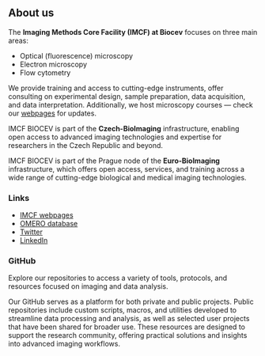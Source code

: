 ## About us

The **Imaging Methods Core Facility (IMCF) at Biocev** focuses on three main areas: 
- Optical (fluorescence) microscopy
- Electron microscopy
- Flow cytometry
  
We provide training and access to cutting-edge instruments, offer consulting on experimental design, sample preparation, data acquisition, and data interpretation. 
Additionally, we host microscopy courses — check our [webpages](https://imcf.natur.cuni.cz/IMCF/courses/) for updates.

IMCF BIOCEV is part of the **Czech-BioImaging** infrastructure, enabling open access to advanced imaging technologies and expertise for researchers in the Czech Republic and beyond.

IMCF BIOCEV is part of the Prague node of the **Euro-BioImaging** infrastructure, which offers open access, services, and training across a wide range of cutting-edge biological and medical imaging technologies.

### Links
- [IMCF webpages](https://imcf.natur.cuni.cz/IMCF/)
- [OMERO database](https://omero.natur.biocev.org/)
- [Twitter](https://x.com/IMCF_BIOCEV)
- [LinkedIn](https://x.com/IMCF_BIOCEV)

### GitHub
Explore our repositories to access a variety of tools, protocols, and resources focused on imaging and data analysis. 

Our GitHub serves as a platform for both private and public projects. 
Public repositories include custom scripts, macros, and utilities developed to streamline data processing and analysis, as well as selected user projects that have been shared for broader use. 
These resources are designed to support the research community, offering practical solutions and insights into advanced imaging workflows. 
